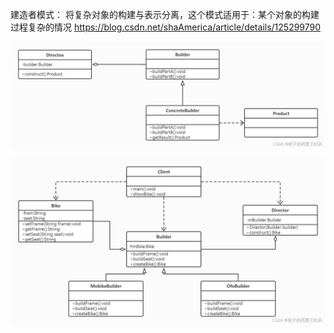建造者模式：
将复杂对象的构建与表示分离，这个模式适用于：某个对象的构建过程复杂的情况
https://blog.csdn.net/shaAmerica/article/details/125299790

![img.png](img.png)

![img_1.png](img_1.png)